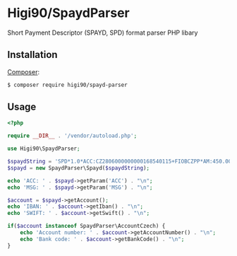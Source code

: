 Higi90/SpaydParser
======
Short Payment Descriptor (SPAYD, SPD) format parser PHP libary

Installation
------------

[Composer](http://getcomposer.org/):

```sh
$ composer require higi90/spayd-parser
```


Usage
------------

```php
<?php

require __DIR__ . '/vendor/autoload.php';

use Higi90\SpaydParser;

$spaydString = 'SPD*1.0*ACC:CZ2806000000000168540115+FIOBCZPP*AM:450.00*CC:CZK*MSG:PLATBA ZA ZBOZI*X-VS:1234567890';
$spayd = new SpaydParser\Spayd($spaydString);

echo 'ACC: ' . $spayd->getParam('ACC') . "\n";
echo 'MSG: ' . $spayd->getParam('MSG') . "\n";

$account = $spayd->getAccount();
echo 'IBAN: ' . $account->getIban() . "\n";
echo 'SWIFT: ' . $account->getSwift() . "\n";

if($account instanceof SpaydParser\AccountCzech) {
    echo 'Account number: ' . $account->getAccountNumber() . "\n";
    echo 'Bank code: ' . $account->getBankCode() . "\n";
}
```